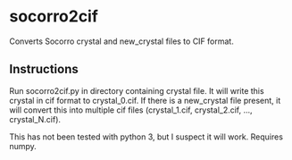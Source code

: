 # socorro2cif
Converts Socorro crystal and new_crystal files to CIF format.

## Instructions
Run socorro2cif.py in directory containing crystal file. It will write this crystal in cif format to crystal_0.cif. If there is a new_crystal file present, it will convert this into multiple cif files (crystal_1.cif, crystal_2.cif, ..., crystal_N.cif).

This has not been tested with python 3, but I suspect it will work. Requires numpy.
